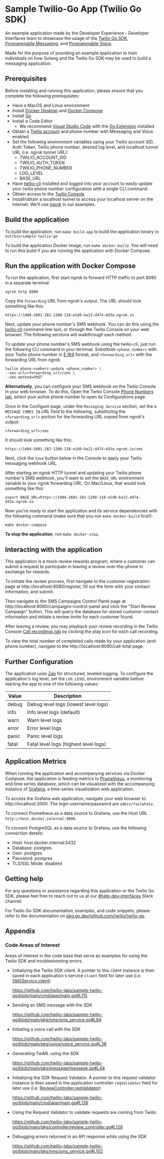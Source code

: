 # Sample Twilio-Go App (Twilio Go SDK)

An example application made by the Developer Experience - Developer Interfaces team to showcase the usage of the [Twilio Go SDK](https://github.com/twilio/twilio-go), [Programmable Messaging](https://www.twilio.com/docs/sms), and [Programmable Voice](https://www.twilio.com/docs/voice).

Made for the purpose of providing an example application to train individuals on how Golang and the Twilio Go SDK may be used to build a messaging application.

## Prerequisites

Before installing and running this application, please ensure that you complete the following prerequisites:

- Have a MacOS and Linux environment
- Install [Docker Desktop](https://www.docker.com/products/docker-desktop/) and [Docker Compose](https://docs.docker.com/compose/install/)
- Install [Go](https://go.dev/dl/)
- Install a Code Editor
    - We recommend [Visual Studio Code](https://code.visualstudio.com/) with the [Go Extension](https://marketplace.visualstudio.com/items?itemName=golang.Go) installed
- Obtain a [Twilio account](https://www.twilio.com/login) and phone number with Messaging and Voice enabled
- Set the following environment variables using your Twilio account SID, Auth Token, Twilio phone number, desired log level, and localhost tunnel URL (i.e. ngrok tunnel URL):
    - TWILIO_ACCOUNT_SID
    - TWILIO_AUTH_TOKEN
    - TWILIO_PHONE_NUMBER
    - LOG_LEVEL
    - BASE_URL
- Have [twilio-cli](https://www.twilio.com/docs/twilio-cli/quickstart) installed and logged into your account to easily update your twilio phone number configuration with a single CLI command
- Obtain access to the [Twilio Console](https://console.twilio.com/)
- Install/obtain a localhost tunnel to access your localhost server on the internet. We'll use [ngrok](https://ngrok.com/) in our examples.

## Build the application

To build the application, run `make build-app` to build the application binary in `out/bin/sample-twilio-go`

To build the application Docker image, run `make docker-build`. You will need to run this build if you are running the application with Docker Compose.

## Run the application with Docker Compose

To run the application, first start ngrok to forward HTTP traffic to port 8080 in a separate terminal:

```
ngrok http 8080
```

Copy the `Forwarding` URL from ngrok's output. The URL should look something like this:

```
https://1404-2601-282-1200-118-e1d0-ba12-d474-d43a.ngrok.io
```

Next, update your phone number's SMS webhook. You can do this using the [twilio-cli](https://www.twilio.com/docs/twilio-cli/quickstart) command-line tool, or through the Twilio Console on your web browser. The following sections will walkthrough each method.

To update your phone number's SMS webhook using the twilio-cli, just run the following CLI command in your terminal. Substitute `<phone_number>` with your Twilio phone number in [E.164](https://www.twilio.com/docs/glossary/what-e164) format, and `<forwarding_url>` with the forwarding URL from ngrok.

```
twilio phone-numbers:update <phone_number> \
--sms-url=<forwarding_url>/sms \
--sms-method=POST
```

**Alternatively**, you can configure your SMS webhook on the Twilio Console in your web browser. To do this, Open the Twilio Console [Phone Numbers tab](https://console.twilio.com/us1/develop/phone-numbers/manage/incoming), select your active phone number to open its Configurations page.

Once in the Configure page, under the `Messaging Service` section, set the `A MESSAGE COMES IN` URL field to the following, substituting the `<forwarding_url>` portion for the forwarding URL copied from ngrok's output:

```
<forwarding_url>/sms
```

It should look something like this:

```
https://1404-2601-282-1200-118-e1d0-ba12-d474-d43a.ngrok.io/sms
```

Next, click the `Save` button below in the Console to apply your Twilio messaging webhook URL.

After starting an ngrok HTTP tunnel and updating your Twilio phone number's SMS webhook, you'll want to set the `BASE_URL` environment variable to your ngrok forwarding URL. On Mac/Linux, that would look something like this:

```
export BASE_URL=https://1404-2601-282-1200-118-e1d0-ba12-d474-d43a.ngrok.io
```

Now you're ready to start the application and its service dependencies with the following command (make sure that you run `make docker-build` first!):

```
make docker-compose
```

**To stop the application**, run `make docker-stop`.

## Interacting with the application

This application is a mock review rewards program, where a customer can submit a request to participate in leaving a review over-the-phone in exchange for rewards.

To initiate the review process, first navigate to the customer registration page at http://localhost:8080/register, fill out the form with your contact information, and submit.

Then navigate to the SMS Campaigns Control Panel page at http://localhost:8080/campaigns-control-panel and click the "Start Review Campaign" button. This will query the database for stored customer contact information and initiate a review invite for each customer found.

After leaving a review, you may playback your review recording in the Twilio Console [Call recordings tab](https://console.twilio.com/us1/monitor/logs/call-recordings?frameUrl=%2Fconsole%2Fvoice%2Frecordings%2Frecording-logs%3Fx-target-region%3Dus1) by clicking the play icon for each call recording.

To view the total number of completed calls made by your application (and phone number), navigate to the http://localhost:8080/call-total page.

## Further Configuration

The application uses [Zap](https://github.com/uber-go/zap) for structured, leveled logging. To configure the application's log level, set the `LOG_LEVEL` environment variable before starting the app to one of the following values:

|Value|Description|
|---|---|
|debug|Debug level logs (lowest level logs)|
|info|Info level logs (default)|
|warn|Warn level logs|
|error|Error level logs|
|panic|Panic level logs|
|fatal|Fatal level logs (highest level logs)|

## Application Metrics

When running the application and accompanying services via Docker Compose, the application is feeding metrics to [Prometheus](https://prometheus.io/), a monitoring and time series database, which can be visualized with the accompanying instance of [Grafana](https://grafana.com/), a time-series visualization web application.

To access the Grafana web application, navigate your web browser to http://localhost:3000. The login username/password are `admin/failwhale`.

To connect Prometheus as a data source to Grafana, use the Host URL `http://host.docker.internal:9090`.

To connect PostgreSQL as a data source to Grafana, use the following connection details:
- Host: host.docker.internal:5432
- Database: postgres
- User: postgres
- Password: postgres
- TLS/SSL Mode: disabled

## Getting help

For any questions or assistance regarding this application or the Twilio Go SDK, please feel free to reach out to us at our [#help-dev-interfaces](https://twilio.slack.com/archives/CGQPL0RPH) Slack channel.

For Twilio Go SDK documentation, examples, and code snippets, please refer to the documentation on [pkg.go.dev/github.com/twilio/twilio-go](https://pkg.go.dev/github.com/twilio/twilio-go).

## Appendix

### Code Areas of Interest

Areas of interest in the code base that serve as examples for using the Twilio SDK and troubleshooting errors.

- Initializing the Twilio SDK client. A pointer to this client instance is then saved in each application's service `client` field for later use (i.e. [SMSService.client](https://github.com/twilio-labs/sample-twilio-go/blob/main/pkg/sms/sms_service.go#L20))

    https://github.com/twilio-labs/sample-twilio-go/blob/main/cmd/app/main.go#L115

- Sending an SMS message with the SDK
    
    https://github.com/twilio-labs/sample-twilio-go/blob/main/pkg/sms/sms_service.go#L84

- Initiating a voice call with the SDK

    https://github.com/twilio-labs/sample-twilio-go/blob/main/pkg/voice/voice_service.go#L38

- Generating TwiML using the SDK

    https://github.com/twilio-labs/sample-twilio-go/blob/main/pkg/message/message.go#L44

- Initializing the SDK Request Validator. A pointer to this request validator instance is then saved in the application controller `reqValidator` field for later use (i.e. [ReviewController.reqValidator](https://github.com/twilio-labs/sample-twilio-go/blob/main/pkg/controller/review_controller.go#L30))

    https://github.com/twilio-labs/sample-twilio-go/blob/main/cmd/app/main.go#L139

- Using the Request Validator to validate requests are coming from Twilio

    https://github.com/twilio-labs/sample-twilio-go/blob/main/pkg/controller/review_controller.go#L128

- Debugging errors returned in an API response while using the SDK

    https://github.com/twilio-labs/sample-twilio-go/blob/main/pkg/sms/sms_service.go#L102
